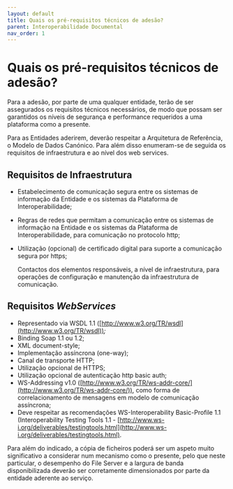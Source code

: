 ```yaml
---
layout: default
title: Quais os pré-requisitos técnicos de adesão?
parent: Interoperabilidade Documental
nav_order: 1
---
```


# Quais os pré-requisitos técnicos de adesão?

Para a adesão, por parte de uma qualquer entidade, terão de ser assegurados os requisitos técnicos necessários, de modo que possam ser garantidos os níveis de segurança e performance requeridos a uma plataforma como a presente.

Para as Entidades aderirem, deverão respeitar a Arquitetura de Referência, o Modelo de Dados Canónico. Para além disso enumeram-se de seguida os requisitos de infraestrutura e ao nível dos web services.

## Requisitos de Infraestrutura

* Estabelecimento de comunicação segura entre os sistemas de informação da Entidade e os sistemas da Plataforma de Interoperabilidade;
* Regras de redes que permitam a comunicação entre os sistemas de informação na Entidade e os sistemas da Plataforma de Interoperabilidade, para comunicação no protocolo http;
*   Utilização (opcional) de certificado digital para suporte a comunicação segura por https;

    Contactos dos elementos responsáveis, a nível de infraestrutura, para operações de configuração e manutenção da infraestrutura de comunicação.

## Requisitos _WebServices_

* Representado via WSDL 1.1 ([http://www.w3.org/TR/wsdl](http://www.w3.org/TR/wsdl))_;_
* Binding Soap 1.1 ou 1.2;
* XML document-style;
* Implementação assíncrona (one-way);
* Canal de transporte HTTP;
* Utilização opcional de HTTPS;
* Utilização opcional de autenticação http basic auth;
* WS-Addressing v1.0 ([http://www.w3.org/TR/ws-addr-core/](http://www.w3.org/TR/ws-addr-core/)), como forma de correlacionamento de mensagens em modelo de comunicação assíncrona;
* Deve respeitar as recomendações WS-Interoperability Basic-Profile 1.1 (Interoperability Testing Tools 1.1 - [http://www.ws-i.org/deliverables/testingtools.html](http://www.ws-i.org/deliverables/testingtools.html).

Para além do indicado, a cópia de ficheiros poderá ser um aspeto muito significativo a considerar num mecanismo como o presente, pelo que neste particular, o desempenho do File Server e a largura de banda disponibilizada deverão ser corretamente dimensionados por parte da entidade aderente ao serviço.
